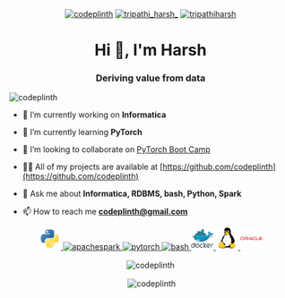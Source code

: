 <meta name="robots" content="index">

<p align="center">
<a href="https://kaggle.com/codeplinth" target="blank"><img align="center" src="https://cdn.jsdelivr.net/npm/simple-icons@3.0.1/icons/kaggle.svg" alt="codeplinth" height="30" width="30" /></a>
<a href="https://twitter.com/tripathi_harsh_" target="blank"><img align="center" src="https://cdn.jsdelivr.net/npm/simple-icons@3.0.1/icons/twitter.svg" alt="tripathi_harsh_" height="30" width="30" /></a>
<a href="https://linkedin.com/in/tripathiharsh" target="blank"><img align="center" src="https://cdn.jsdelivr.net/npm/simple-icons@3.0.1/icons/linkedin.svg" alt="tripathiharsh" height="30" width="30" /></a>
</p>


<h1 align="center">Hi 👋, I'm Harsh</h1>
<h3 align="center">Deriving value from data</h3>

<p align="left"> <img src="https://komarev.com/ghpvc/?username=codeplinth" alt="codeplinth" /> </p>

- 🔭 I’m currently working on **Informatica**

- 🌱 I’m currently learning **PyTorch**

- 👯 I’m looking to collaborate on [PyTorch Boot Camp](https://github.com/codeplinth/pytorchbootcamp)

- 👨‍💻 All of my projects are available at [https://github.com/codeplinth](https://github.com/codeplinth)

- 💬 Ask me about **Informatica, RDBMS, bash, Python, Spark**

- 📫 How to reach me **codeplinth@gmail.com**

<p align="center">
<a href="https://www.python.org" target="_blank"> <img src="https://raw.githubusercontent.com/devicons/devicon/master/icons/python/python-original.svg" alt="python" width="40" height="40"/> </a> 
<a href="https://spark.apache.org/" target="_blank"> <img src="https://www.vectorlogo.zone/logos/apache_spark/apache_spark-icon.svg" alt="apachespark" width="40" height="40"/> </a> 
<a href="https://pytorch.org/" target="_blank"> <img src="https://www.vectorlogo.zone/logos/pytorch/pytorch-icon.svg" alt="pytorch" width="40" height="40"/> </a> 
<a href="https://www.gnu.org/software/bash/" target="_blank"> <img src="https://www.vectorlogo.zone/logos/gnu_bash/gnu_bash-icon.svg" alt="bash" width="40" height="40"/> </a> 
<a href="https://www.docker.com/" target="_blank"> <img src="https://raw.githubusercontent.com/devicons/devicon/master/icons/docker/docker-original-wordmark.svg" alt="docker" width="40" height="40"/> </a> 
<a href="https://www.linux.org/" target="_blank"> <img src="https://raw.githubusercontent.com/devicons/devicon/master/icons/linux/linux-original.svg" alt="linux" width="40" height="40"/> </a> 
<a href="https://www.oracle.com/" target="_blank"> <img src="https://raw.githubusercontent.com/devicons/devicon/master/icons/oracle/oracle-original.svg" alt="oracle" width="40" height="40"/> </a> 

</p>

<p align="center"><img align="center" src="https://github-readme-stats.vercel.app/api/top-langs/?username=codeplinth&layout=compact&hide=html" alt="codeplinth" /></p>

<p align="center">&nbsp;<img align="center" src="https://github-readme-stats.vercel.app/api?username=codeplinth&show_icons=true" alt="codeplinth" /></p>


